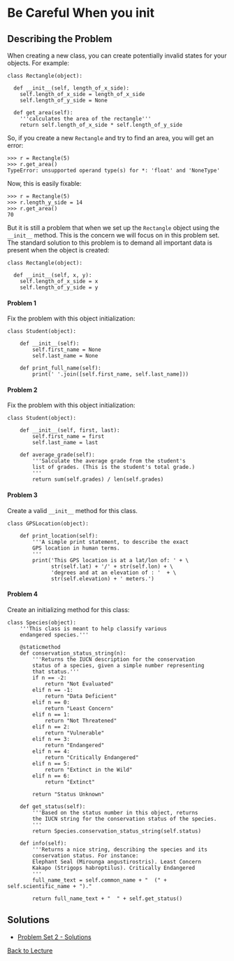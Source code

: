 # Be Careful When you init

## Describing the Problem

When creating a new class, you can create potentially invalid states for your objects. For example:

    class Rectangle(object):
    
      def __init__(self, length_of_x_side):
        self.length_of_x_side = length_of_x_side
        self.length_of_y_side = None
      
      def get_area(self):
        '''calculates the area of the rectangle'''
        return self.length_of_x_side * self.length_of_y_side

So, if you create a new `Rectangle` and try to find an area, you will get an error:

    >>> r = Rectangle(5)
    >>> r.get_area()
    TypeError: unsupported operand type(s) for *: 'float' and 'NoneType'

Now, this is easily fixable:

    >>> r = Rectangle(5)
    >>> r.length_y_side = 14
    >>> r.get_area()
    70

But it is still a problem that when we set up the `Rectangle` object using the `__init__` method. This is the concern we will focus on in this problem set. The standard solution to this problem is to demand all important data is present when the object is created:

    class Rectangle(object):
    
      def __init__(self, x, y):
        self.length_of_x_side = x
        self.length_of_y_side = y

#### Problem 1

Fix the problem with this object initialization:
    
    class Student(object):
    
        def __init__(self):
            self.first_name = None
            self.last_name = None
        
        def print_full_name(self):
            print(' '.join([self.first_name, self.last_name]))

#### Problem 2

Fix the problem with this object initialization:

    class Student(object):
    
        def __init__(self, first, last):
            self.first_name = first
            self.last_name = last
        
        def average_grade(self):
            '''Salculate the average grade from the student's
            list of grades. (This is the student's total grade.)
            '''
            return sum(self.grades) / len(self.grades)

#### Problem 3

Create a valid `__init__` method for this class.

    class GPSLocation(object):
    
        def print_location(self):
            '''A simple print statement, to describe the exact
            GPS location in human terms.
            '''
            print('This GPS location is at a lat/lon of: ' + \
                  str(self.lat) + '/' + str(self.lon) + \
                  'degrees and at an elevation of : '  + \
                  str(self.elevation) + ' meters.')

#### Problem 4

Create an initializing method for this class:

    class Species(object):
        '''This class is meant to help classify various
        endangered species.'''

        @staticmethod
        def conservation_status_string(n):
            '''Returns the IUCN description for the conservation
            status of a species, given a simple number representing
            that status.'''
            if n == -2:
                return "Not Evaluated"
            elif n == -1:
                return "Data Deficient"
            elif n == 0:
                return "Least Concern"
            elif n == 1:
                return "Not Threatened"
            elif n == 2:
                return "Vulnerable"
            elif n == 3:
                return "Endangered"
            elif n == 4:
                return "Critically Endangered"
            elif n == 5:
                return "Extinct in the Wild"
            elif n == 6:
                return "Extinct"
    
            return "Status Unknown"
    
        def get_status(self):
            '''Based on the status number in this object, returns
            the IUCN string for the conservation status of the species.
            '''
            return Species.conservation_status_string(self.status)
    
        def info(self):
            '''Returns a nice string, describing the species and its 
            conservation status. For instance:
            Elephant Seal (Mirounga angustirostris). Least Concern
            Kakapo (Strigops habroptilus). Critically Endangered
            '''
            full_name_text = self.common_name + "  (" + self.scientific_name + ")."
            
            return full_name_text + "  " + self.get_status()

## Solutions
 * [Problem Set 2 - Solutions](problem_set_2_solutions.md)


[Back to Lecture](lecture_06.md)
